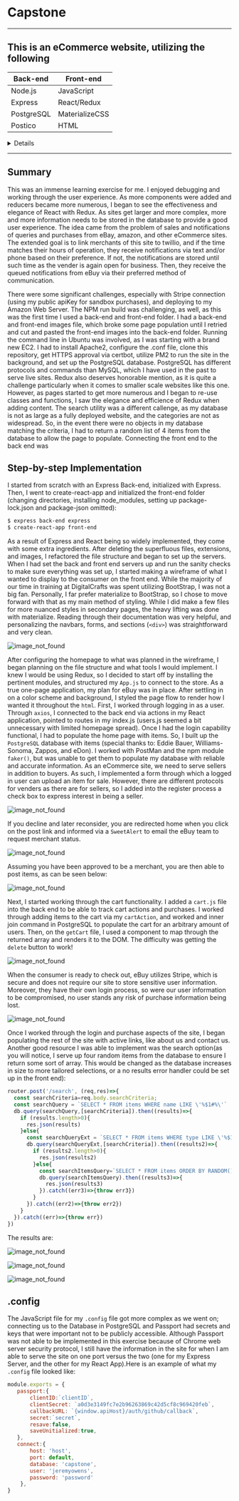 # Capstone
- - - - 
## This is an eCommerce website, utilizing the following

Back-end  | Front-end
------------- | -------------
Node.js  | JavaScript
Express  | React/Redux
PostgreSQL | MaterializeCSS
Postico | HTML


 <details>
 
* Back-End
  * NodeJS
    * Express
    * Cross-Origin Compatibility
    * npm
      * node_modules
        * Helmet
        * bCrypt
        * Passport
        * Express Session
  * PostgreSQL
    * Postico
    * PostMan 
* Front-End
  * JavaScript
   * ReactJS
     * Create-React-App
     * node_modules
     * React-Router-Dom
     * Link
     * Router-Dom
     * Component
     * Axios
  * SweetAlert
  * MaterializeCSS
  * HTML
  * Stripe Card Payment Method
  * Simplifica Imported Font
  * Redux
    * Login tokens
    * Connect
    * Bind Action Creators
    * Map State to Props
    * Map Dispatch to Props
* AWS
  * Ubuntu EC2 Instance
  * awsKeys.pem
  * Apache2
    * Server
    * Apachectl
  * NPM
  * sites-available
  * proxy_http
  * /var/www/capstone
  * PM2
  * PostgreSQL
  * certbot
</details>

 - - - - 
## Summary
   
   This was an immense learning exercise for me. I enjoyed debugging and working through the user experience. As more components were added and reducers became more numerous, I began to see the effectiveness and elegance of React with Redux. As sites get larger and more complex, more and more information needs to be stored in the database to provide a good user experience. The idea came from the problem of sales and notifications of queries and purchases from eBay, amazon, and other eCommerce sites. The extended goal is to link merchants of this site to twillio, and if the time matches their hours of operation, they receive notifications via text and/or phone based on their preference. If not, the notifications are stored until such time as the vender is again open for business. Then, they receive the queued notifications from eBuy via their preferred method of communication. 
   
   There were some significant challenges, especially with Stripe connection (using my public apiKey for sandbox purchases), and deploying to my Amazon Web Server. The NPM run build was challenging, as well, as this was the first time I used a back-end and front-end folder. I had a back-end and front-end images file, which broke some page population until I retried and cut and pasted the front-end images into the back-end folder. Running the command line in Ubuntu was involved, as I was starting with a brand new EC2. I had to install Apache2, configure the .conf file, clone this repository, get HTTPS approval via certbot, utilize PM2 to run the site in the background, and set up the PostgreSQL database. PostgreSQL has different protocols and commands than MySQL, which I have used in the past to serve live sites. Redux also deserves honorable mention, as it is quite a challenge particularly when it comes to smaller scale websites like this one. However, as pages started to get more numerous and I began to re-use classes and functions, I saw the elegance and efficience of Redux when adding content. The search utility was a different callenge, as my database is not as large as a fully deployed website, and the categories are not as widespread. So, in the event there were no objects in my database matching the criteria, I had to return a random list of 4 items from the database to allow the page to populate. Connecting the front end to the back end was 
   
## Step-by-step Implementation
   I started from scratch with an Express Back-end, initialized with Express. Then, I went to create-react-app and initialized the front-end folder (changing directories, installing node_modules, setting up package-lock.json and package-json omitted): 
   ```bash
   $ express back-end express
   $ create-react-app front-end
   ```
As a result of Express and React being so widely implemented, they come with some extra ingredients. After deleting the superfluous files, extensions, and images, I refactored the file structure and began to set up the servers. When I had set the back and front end servers up and run the sanity checks to make sure everything was set up, I started making a wireframe of what I wanted to display to the consumer on the front end. While the majority of our time in training at DigitalCrafts was spent utilizing BootStrap, I was not a big fan. Personally, I far prefer materialize to BootStrap, so I chose to move forward with that as my main method of styling. While I did make a few files for more nuanced styles in secondary pages, the heavy lifting was done with materialize. Reading through their documentation was very helpful, and personalizing the navbars, forms, and sections (`<div>`) was straightforward and very clean. 

![image_not_found](https://raw.githubusercontent.com/jimboowens/capstone/master/front-end/public/images/readme/home_page_image.png)

After configuring the homepage to what was planned in the wireframe, I began planning on the file structure and what tools I would implement. I knew I would be using Redux, so I decided to start off by installing the pertinent modules, and structured my `App.js` to connect to the store. As a true one-page application, my plan for eBuy was in place. After settling in on a color scheme and background, I styled the page flow to render how I wanted it throughout the `html`. First, I worked through logging in as a user. Through `axios`, I connected to the back end via actions in my React application, pointed to routes in my index.js (users.js seemed a bit unnecessary with limited homepage spread). Once I had the login capability functional, I had to populate the home page with items. So, I built up the `PostgreSQL` database with items (special thanks to: Eddie Bauer, Williams-Sonoma, Zappos, and eDon). I worked with PostMan and the npm module `faker()`, but was unable to get them to populate my database with reliable and accurate information. As an eCommerce site, we need to serve sellers in addition to buyers. As such, I implemented a form through which a logged in user can upload an item for sale. However, there are different protocols for venders as there are for sellers, so I added into the register process a check box to express interest in being a seller. 

![image_not_found](https://raw.githubusercontent.com/jimboowens/capstone/master/front-end/public/images/readme/register_image.png)

If you decline and later reconsider, you are redirected home when you click on the post link and informed via a `SweetAlert` to email the eBuy team to request merchant status. 

![image_not_found](https://raw.githubusercontent.com/jimboowens/capstone/master/front-end/public/images/readme/sweetalert_image.png)

Assuming you have been approved to be a merchant, you are then able to post items, as can be seen below:

![image_not_found](https://raw.githubusercontent.com/jimboowens/capstone/master/front-end/public/images/readme/post_form_image.png)
   
Next, I started working through the cart functionality. I added a `cart.js` file into the back end to be able to track cart actions and purchases. I worked through adding items to the cart via my `cartAction`, and worked and inner join command in PostgreSQL to populate the cart for an arbitrary amount of users. Then, on the `getCart` file, I used a component to map through the returned array and renders it to the DOM. The difficulty was getting the `delete` button to work! 

![image_not_found](https://raw.githubusercontent.com/jimboowens/capstone/master/front-end/public/images/readme/cart_image.png)

When the consumer is ready to check out, eBuy utilizes Stripe, which is secure and does not require our site to store sensitive user information. Moreover, they have their own login process, so were our user information to be compromised, no user stands any risk of purchase information being lost.

![image_not_found](https://raw.githubusercontent.com/jimboowens/capstone/master/front-end/public/images/readme/stripe_image.png)

Once I worked through the login and purchase aspects of the site, I began populating the rest of the site with active links, like about us and contact us. Another good resource I was able to implement was the search option(as you will notice, I serve up four random items from the database to ensure I return some sort of array. This would be changed as the database increases in size to more tailored selections, or a no results error handler could be set up in the front end):

```javascript
router.post('/search', (req,res)=>{
  const searchCriteria=req.body.searchCriteria;
  const searchQuery = `SELECT * FROM items WHERE name LIKE \'%$1#%\'`
  db.query(searchQuery,[searchCriteria]).then((results)=>{
    if (results.length>0){
      res.json(results)
    }else{
      const searchQueryExt = `SELECT * FROM items WHERE type LIKE \'%$1#%\'`
      db.query(searchQueryExt,[searchCriteria]).then((results2)=>{
        if (results2.length>0){
          res.json(results2)
        }else{
          const searchItemsQuery=`SELECT * FROM items ORDER BY RANDOM() LIMIT 4`
          db.query(searchItemsQuery).then((results3)=>{
            res.json(results3)
          }).catch((err3)=>{throw err3})
        }
      }).catch((err2)=>{throw err2})
    }
  }).catch((err)=>{throw err})
})
```
The results are:

![image_not_found](https://raw.githubusercontent.com/jimboowens/capstone/master/front-end/public/images/readme/primary_search_results_image.png)

![image_not_found](https://raw.githubusercontent.com/jimboowens/capstone/master/front-end/public/images/readme/secondary_search_results_image.png)

![image_not_found](https://raw.githubusercontent.com/jimboowens/capstone/master/front-end/public/images/readme/tertiary_results_image.png)


## .config 

The JavaScript file for my `.config` file got more complex as we went on; connecting us to the Database in PostgreSQL and Passport had secrets and keys that were important not to be publicly accessible. Although Passport was not able to be implemented in this exercise because of Chrome web server security protocol, I still have the information in the site for when I am able to serve the site on one port versus the two (one for my Express Server, and the other for my React App).Here is an example of what my `.config` file looked like:
 
 ```javascript
 module.exports = {
    passport:{
        clientID:`clientID`,
        clientSecret: `a0d3e3149fc7e2b96263869c42d5cf8c969420feb`,
        callbackURL: `{window.apiHost}/auth/github/callback`,
        secret:`secret`,
        resave:false,
        saveUnitialized:true,
    },
    connect:{
        host: 'host',
        port: default,
        database: 'capstone',
        user: 'jeremyowens',
        password: 'password'
     },
}
 ```

